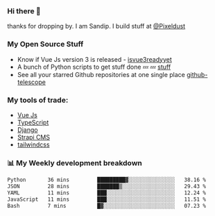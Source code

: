 ### Hi there 👋

thanks for dropping by.
I am Sandip. I build stuff at [@Pixeldust](github.com/pixeldust-in/)

###  **My Open Source Stuff**

 - Know if Vue Js version 3 is released -  [isvue3readyyet](https://github.com/sandiprb/isvue3readyyet)
 - A bunch of Python scripts to get stuff done 💤 💤 [stuff](https://github.com/sandiprb/stuff)
 - See all your starred Github repositories at one single place [github-telescope](https://github.com/sandiprb/github-telescope)



###  **My tools of trade:**
 - [Vue Js](https://github.com/vuejs/vue/)
 - [TypeScript](https://github.com/microsoft/TypeScript)
 - [Django](github.com/django/django)
 - [Strapi CMS](github.com/strapi/strapi)
 - [tailwindcss](https://github.com/tailwindlabs/tailwindcss)


###  📊 **My Weekly development breakdown**
<!--START_SECTION:waka-->

```txt
Python       36 mins         █████████▓░░░░░░░░░░░░░░░   38.16 %
JSON         28 mins         ███████▒░░░░░░░░░░░░░░░░░   29.43 %
YAML         11 mins         ███░░░░░░░░░░░░░░░░░░░░░░   12.24 %
JavaScript   11 mins         ███░░░░░░░░░░░░░░░░░░░░░░   11.51 %
Bash         7 mins          █▓░░░░░░░░░░░░░░░░░░░░░░░   07.23 %
```

<!--END_SECTION:waka-->
